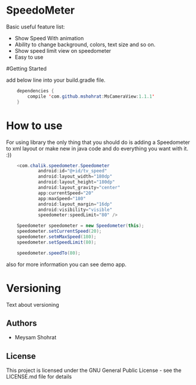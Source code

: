 # SpeedoMeter

Basic useful feature list:

 * Show Speed With animation
 * Ability to change background, colors, text size and so on.
 * Show speed limit view on speedometer
 * Easy to use
 
#Getting Started

add below line into your build.gradle file.
```java
    dependencies {
        compile 'com.github.mshohrat:MsCameraView:1.1.1'
    }
```

# How to use

For using library the only thing that you should do is adding a Speedometer to xml layout or make new in java code and do everything you want with it. :))
```java
    <com.chalik.speedometer.Speedometer
            android:id="@+id/tv_speed"
            android:layout_width="180dp"
            android:layout_height="180dp"
            android:layout_gravity="center"
            app:currentSpeed="20"
            app:maxSpeed="180"
            android:layout_margin="16dp"
            android:visibility="visible"
            speedometer:speedLimit="80" />

```

```java
    Speedometer speedometer = new Speedometer(this);
    speedometer.setCurrentSpeed(20);
    speedometer.setmMaxSpeed(180);
    speedometer.setSpeedLimit(80);

```

```java
    speedometer.speedTo(80);
```
also for more information you can see demo app. 

# Versioning
Text about versioning

## Authors
* Meysam Shohrat

## License
This project is licensed under the GNU General Public License - see the LICENSE.md file for details
